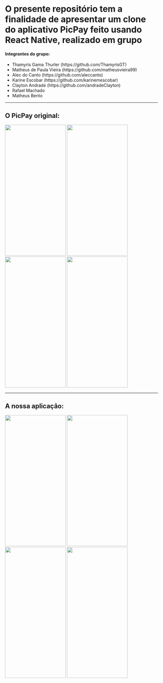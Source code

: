 <h1>O presente repositório tem a finalidade de apresentar um clone do aplicativo PicPay feito usando React Native, realizado em grupo</h1>

<h4>Integrantes do grupo:</h4>
<ul>

  <li>Thamyris Gama Thurler (https://github.com/ThamyrisGT)
  <li>Matheus de Paula Vieira (https://github.com/matheusvieira99)
  <li>Alec do Canto (https://github.com/aleccanto)
  <li>Karine Escobar (https://github.com/karinemescobar)
  <li>Clayton Andrade (https://github.com/andradeClayton)
  <li>Rafael Machado
  <li>Matheus Bento
  
 </ul>
 <hr>
 
 <h2>O PicPay original:</h2>
 
 <div>
 <img src="https://i.ibb.co/1vFQ4vs/picpay-Original-Splash.jpg" width=200 height=430>
 <img src="https://i.ibb.co/ftVZD1g/picpay-Original1.jpg" width=200 height= 430>
 <img src="https://i.ibb.co/60rc7Q8/picpay-Original-Cadastro.jpg" width=200 height=430>
 <img src="https://i.ibb.co/RgzbsGZ/picpay-Original-Login.jpg" width=200 height=430>
 
 </div>
 <hr>
 <h2>A nossa aplicação:</h2>
 
 <div>
 <img src="https://i.ibb.co/0YNjhks/picpay-Clone-Splash.jpg" width=200 height=430>
 <img src="https://i.ibb.co/H4km4fn/picpay-Clone1.jpg" width=200 height=430>
 <img src="https://i.ibb.co/Lkg3MD5/picpay-Clone-Cadastro.jpg" width=200 height=430>
 <img src="https://i.ibb.co/fNjf50x/picpay-Clone-Login.jpg" width=200 height=430>
 </div>
  
